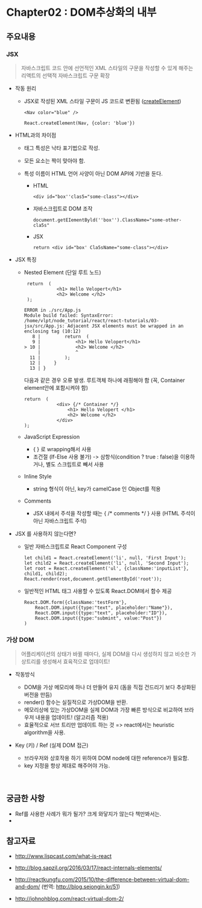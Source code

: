 

# Chapter02 : DOM추상화의 내부

## 주요내용

### JSX

> 자바스크립트 코드 안에 선언적인 XML 스타일의 구문을 작성할 수 있게 해주는 리액트의 선택적 자바스크립트 구문 확장

- 작동 원리

  - JSX로 작성된 XML 스타일 구문이 JS 코드로 변환됨 ([createElement](https://github.com/facebook/react/blob/v15.0.0-rc.1/src/isomorphic/classic/element/ReactElement.js#L117))

    ```
    <Nav color="blue" />
    ```

    ```
    React.createElement(Nav, {color: 'blue'})
    ```

- HTML과의 차이점

  - 태그 특성은 낙타 표기법으로 작성.

  - 모든 요소는 짝이 맞아야 함. 

  - 특성 이름이 HTML 언어 사양이 아닌 DOM API에 기반을 둔다.

    - HTML

      ```
      <div id="box''clas5="some-class"></div>
      ```

    - 자바스크립트로 DOM 조작 

      ```
      document.getEIementByld(''box'').ClassName="some-other-cla5s"
      ```

    - JSX

      ```
      return <div id="box' Cla5sName="some-class"></div>
      ```

- JSX 특징  

  - Nested Element (단일 루트 노드)

    ```
     return  (
                <h1> Hello Velopert</h1>
                <h2> Welcome </h2>
     );
    ```

    ```
    ERROR in ./src/App.js
    Module build failed: SyntaxError: /home/vlpt/node_tutorial/react/react-tutorials/03-jsx/src/App.js: Adjacent JSX elements must be wrapped in an enclosing tag (10:12)
       8 |         return  (
       9 |             <h1> Hello Velopert</h1>
    > 10 |             <h2> Welcome </h2>
         |             ^
      11 |         );
      12 |     }
      13 | }
    ```

    다음과 같은 경우 오류 발생. 루트객체 하나에 래핑해야 함 (꼭, Container element안에 포함시켜야 함)

    ```
    return  (
                <div> {/* Container */}
                    <h1> Hello Velopert </h1>
                    <h2> Welcome </h2>
                </div>
    );
    ```

  - JavaScript Expression

    - { } 로 wrapping해서 사용
    - 조건절 (If-Else 사용 불가) -> 삼항식(condition ? true : false)을 이용하거나, 별도 스크립트로 빼서 사용

  - Inline Style

    - string 형식이 아닌, key가 camelCase 인 Object를 적용

  - Comments

    - JSX 내에서 주석을 작성할 때는 { /* comments */ } 사용 (HTML 주석이 아닌 자바스크립트 주석)

- JSX 를 사용하지 않는다면?

  - 일반 자바스크립트로 React Component 구성

    ```
    let child1 = React.createElement('li', null, 'First Input');
    let child2 = React.createElement('li', null, 'Second Input');
    let root = React.createElement('ul', {className:'inputList'}, child1, child2);
    React.render(root,document.getElementById('root'));
    ```

  - 일반적인 HTML 태그 사용할 수 있도록 React.DOM에서 함수 제공

    ```
    React.DOM.form({className:'testForm'},
        React.DOM.input({type:"text", placeholder:"Name"}),
        React.DOM.input({type:"text", placeholder:"ID"}),
        React.DOM.input({type:"submint", value:"Post"})
    )
    ```

### 가상 DOM

> 어플리케이션의 상태가 바뀔 때마다, 실제 DOM을 다시 생성하지 않고 비슷한 가상트리를 생성해서 효육적으로 업데이트!

- 작동방식

  - DOM을 가상 메모리에 하나 더 만들어 유지 (돔을 직접 건드리기 보다 추상화된 버전을 만듬)
  - render() 함수는 실질적으로 가상DOM을 반환.
  - 메모리상에 있는 가상DOM을 실제 DOM과 가장 빠른 방식으로 비교하여 브라우저 내용을 업데이트! (알고리즘 적용)
  - 효율적으로 서브 트리만 업데이트 하는 것 => react에서는 heuristic algorithm을 사용.

- Key (키) / Ref (실제 DOM 접근)

  - 브라우저와 상호작용 하기 위하여 DOM node에 대한 reference가 필요함. 
  - key 지정을 항상 제대로 해주어야 가능.

  ​

## 궁금한 사항

- Ref를 사용한 사례가 뭐가 될가? 크게 와닿지가 않는다 책만봐서는.
- ​

## 참고자료

- http://www.lispcast.com/what-is-react


- http://blog.sapzil.org/2016/03/17/react-internals-elements/


- http://reactkungfu.com/2015/10/the-difference-between-virtual-dom-and-dom/ (번역: http://blog.sejongin.kr/51)
- http://johnohblog.com/react-virtual-dom-2/
